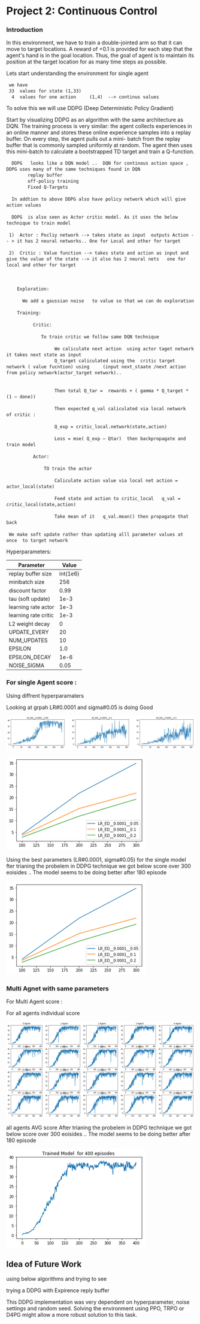 [//]: # (Image References)
[image1]: https://github.com/rajanpbg/Reinforce_projects/raw/master/02_continuous-control/images/hyper_parameters.png "Hyperparameter Single "
[image2]: https://github.com/rajanpbg/Reinforce_projects/raw/master/02_continuous-control/images/hyper_parameters_1.png "Hyperparameter Avg single"
[image3]: https://github.com/rajanpbg/Reinforce_projects/raw/master/02_continuous-control/images/multi_arm_final_single_agent.gif "Multi Agents "
[image4]: https://github.com/rajanpbg/Reinforce_projects/raw/master/02_continuous-control/images/multi_arm_final_single_agent.gif "Multi Agents single "
[image5]: https://github.com/rajanpbg/Reinforce_projects/raw/master/02_continuous-control/images/rewards_multi.png "rewardmulti"
[image6]: https://github.com/rajanpbg/Reinforce_projects/raw/master/02_continuous-control/images/rewards_multi_avg.png "rewardmulyiavg"
# Project 2: Continuous Control

### Introduction
In this environment, we have to train  a double-jointed arm   so that it can move to target locations. A reward of +0.1 is provided for each step that the agent's hand is in the goal location. Thus, the goal of   agent is to maintain its position at the target location for as many time steps as possible.

Lets start understanding the environment  for single agent 

     we have 
     33  values for state (1,33)
      4  values for one action     (1,4)  --> continus values 
      
 
To solve this  we  will use DDPG (Deep Deterministic Policy Gradient)

Start by visualizing DDPG as an algorithm with the same architecture as DQN. The training process is very similar: the agent collects experiences in an online manner and stores these online experience samples into a replay buffer. On every step, the agent pulls out a mini- batch from the replay buffer that is commonly sampled uniformly at random. The agent then uses this mini-batch to calculate a bootstrapped TD target and train a Q-function. 


      DDPG   looks like a DQN model ..  DQN for continous action space ,  DDPG uses many of the same techniques found in DQN
            replay buffer 
            off-policy training 
            Fixed Q-Targets
            
      In addtion to above DDPG also have policy network which will give action values
      
      DDPG  is also seen as Actor critic model. As it uses the below technique to train model 
      
     1)  Actor : Pocliy network --> takes state as input  outputs Action -- > it has 2 neural networks.. One for Local and other for target  

     2)  Critic : Value function --> takes state and action as input and give the value of the state --> it also has 2 neural nets   one for local and other for target  

 

        Exploration: 

          We add a gaussian noise   to value so that we can do exploration  

        Training: 

              Critic:  

                 To train critic we follow same DQN technique  

                      We caliculate next action  using actor taget network  it takes next state as input
                      Q_target caliculated using the  critic target network ( value fucntion) using     (input next_staate /next action from policy network(actor_target network)..  
                      

                      Then total Q_tar =  rewards + ( gamma * Q_target * (1 – done)) 

                      Then expected q_val caliculated via local network  of critic :  
                      
                      Q_exp = critic_local.network(state,action) 

                      Loss = mse( Q_exp – Qtar)  then backpropagate and train model  

              Actor: 

                  TO train the actor  

                      Caliculate action value via local net action = actor_local(state) 

                      Feed state and action to critic_local   q_val = critic_local(state,action) 

                      Take mean of it   q_val.mean() then propagate that back        

     We make soft update rather than updating alll parameter values at once  to target network
     


Hyperparameters:

Parameter | Value
--- | ---
replay buffer size | int(1e6)
minibatch size | 256
discount factor | 0.99  
tau (soft update) | 1e-3
learning rate actor | 1e-3
learning rate critic | 1e-3
L2 weight decay | 0
UPDATE_EVERY | 20
NUM_UPDATES | 10
EPSILON | 1.0
EPSILON_DECAY | 1e-6
NOISE_SIGMA | 0.05


### For single Agent score :

Using diffrent hyperparamaters 

Looking at grpah LR#0.0001 and sigma#0.05 is doing Good

![image1] 

![image2]  

Using the best parameters (LR#0.0001, sigma#0.05) for the single model 
fter trianing the probelem in DDPG technique we got below score over 300 eoisides .. The model seems to be doing better after 180 episode

![image2]  

### Multi Agnet with same parameters

For Multi Agent score :

For all agents  individual score 

![image5]  

all agents AVG score 
After trianing the probelem in DDPG technique we got below score over 300 eoisides .. The model seems to be doing better after 180 episode 


![image6]  


    
## Idea of Future Work

using below algorithms and trying to see

trying a DDPG with Expirence reply buffer 

This DDPG implementation was very dependent on hyperparameter, noise settings and random seed. Solving the environment using PPO, TRPO or D4PG might allow a more robust solution to this task.
